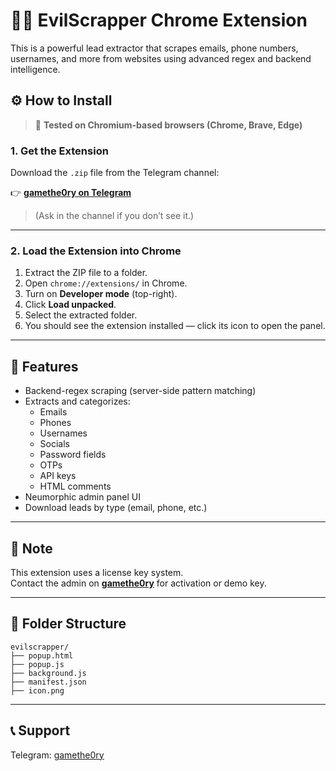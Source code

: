 

# 🕵️‍♂️ EvilScrapper Chrome Extension

This is a powerful lead extractor that scrapes emails, phone numbers, usernames, and more from websites using advanced regex and backend intelligence.



## ⚙️ How to Install

> 🧪 **Tested on Chromium-based browsers (Chrome, Brave, Edge)**

### 1. Get the Extension

Download the `.zip` file from the Telegram channel:

👉 **[gamethe0ry on Telegram](https://t.me/gamethe0ry)**

> (Ask in the channel if you don’t see it.)

---

### 2. Load the Extension into Chrome

1. Extract the ZIP file to a folder.
2. Open `chrome://extensions/` in Chrome.
3. Turn on **Developer mode** (top-right).
4. Click **Load unpacked**.
5. Select the extracted folder.
6. You should see the extension installed — click its icon to open the panel.

---

## 💾 Features

- Backend-regex scraping (server-side pattern matching)
- Extracts and categorizes:
  - Emails
  - Phones
  - Usernames
  - Socials
  - Password fields
  - OTPs
  - API keys
  - HTML comments
- Neumorphic admin panel UI
- Download leads by type (email, phone, etc.)

---

## 🔐 Note

This extension uses a license key system.  
Contact the admin on **[gamethe0ry](https://t.me/gamethe0ry)** for activation or demo key.

---

## 📁 Folder Structure

```
evilscrapper/
├── popup.html
├── popup.js
├── background.js
├── manifest.json
├── icon.png

```

---

## 📞 Support

Telegram: [gamethe0ry](https://t.me/gamethe0ry)
